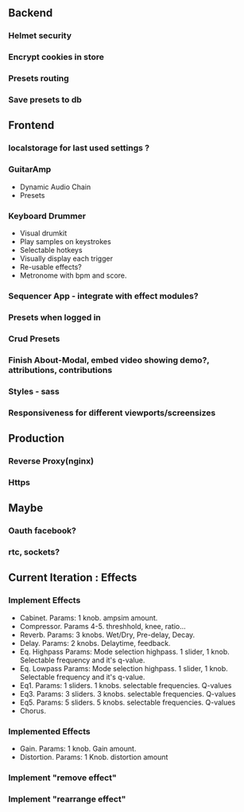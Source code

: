 ## Backend
### Helmet security
### Encrypt cookies in store
### Presets routing
### Save presets to db
## Frontend
### localstorage for last used settings ?
### GuitarAmp
  * Dynamic Audio Chain
  * Presets
### Keyboard Drummer
  * Visual drumkit
  * Play samples on keystrokes
  * Selectable hotkeys
  * Visually display each trigger
  * Re-usable effects?
  * Metronome with bpm and score.
### Sequencer App - integrate with effect modules?
### Presets when logged in
### Crud Presets
### Finish About-Modal, embed video showing demo?, attributions, contributions
### Styles - sass
### Responsiveness for different viewports/screensizes

## Production
### Reverse Proxy(nginx)
### Https

## Maybe
### Oauth facebook?
### rtc, sockets?

## Current Iteration : Effects
### Implement Effects
  * Cabinet. Params: 1 knob. ampsim amount.
  * Compressor. Params 4-5. threshhold, knee, ratio...
  * Reverb. Params: 3 knobs. Wet/Dry, Pre-delay, Decay.
  * Delay. Params: 2 knobs. Delaytime, feedback.
  * Eq. Highpass Params: Mode selection highpass. 1 slider, 1 knob. Selectable frequency and it's q-value.
  * Eq. Lowpass Params: Mode selection highpass. 1 slider, 1 knob. Selectable frequency and it's q-value.
  * Eq1. Params: 1 sliders. 1 knobs. selectable frequencies. Q-values
  * Eq3. Params: 3 sliders. 3 knobs. selectable frequencies. Q-values
  * Eq5. Params: 5 sliders. 5 knobs. selectable frequencies. Q-values
  * Chorus.
  
### Implemented Effects
  * Gain. Params: 1 knob. Gain amount.
  * Distortion. Params: 1 Knob. distortion amount
### Implement "remove effect"
### Implement "rearrange effect"
